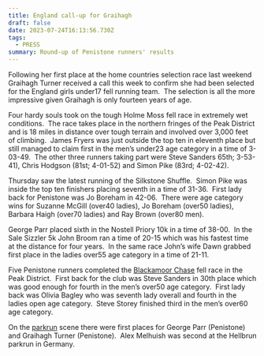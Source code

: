 ```yaml
---
title: England call-up for Graihagh
draft: false
date: 2023-07-24T16:13:56.730Z
tags:
  - PRESS
summary: Round-up of Penistone runners' results
---
```

Following her first place at the home countries selection race last weekend Graihagh Turner received a call this week to confirm she had been selected for the England girls under17 fell running team.  The selection is all the more impressive given Graihagh is only fourteen years of age.

Four hardy souls took on the tough Holme Moss fell race in extremely wet conditions.  The race takes place in the northern fringes of the Peak District and is 18 miles in distance over tough terrain and involved over 3,000 feet of climbing.  James Fryers was just outside the top ten in eleventh place but still managed to claim first in the men’s under23 age category in a time of 3-03-49.  The other three runners taking part were Steve Sanders 65th; 3-53-41), Chris Hodgson (81st; 4-01-52) and Simon Pike (83rd; 4-02-42).

Thursday saw the latest running of the Silkstone Shuffle.  Simon Pike was inside the top ten finishers placing seventh in a time of 31-36.  First lady back for Penistone was Jo Boreham in 42-06.  There were age category wins for Suzanne McGill (over40 ladies), Jo Boreham (over50 ladies), Barbara Haigh (over70 ladies) and Ray Brown (over80 men).

George Parr placed sixth in the Nostell Priory 10k in a time of 38-00.  In the Sale Sizzler 5k John Broom ran a time of 20-15 which was his fastest time at the distance for four years.  In the same race John’s wife Dawn grabbed first place in the ladies over55 age category in a time of 21-11.

Five Penistone runners completed the [Blackamoor Chase](https://results.pfrac.co.uk/fell-league-2023/blackamoor-chase) fell race in the Peak District.  First back for the club was Steve Sanders in 30th place which was good enough for fourth in the men’s over50 age category.  First lady back was Olivia Bagley who was seventh lady overall and fourth in the ladies open age category.  Steve Storey finished third in the men’s over60 age category.

On the [parkrun](https://results.pfrac.co.uk/parkrun-2023/latest) scene there were first places for George Parr (Penistone) and Graihagh Turner (Penistone).  Alex Melhuish was second at the Hellbrun parkrun in Germany.